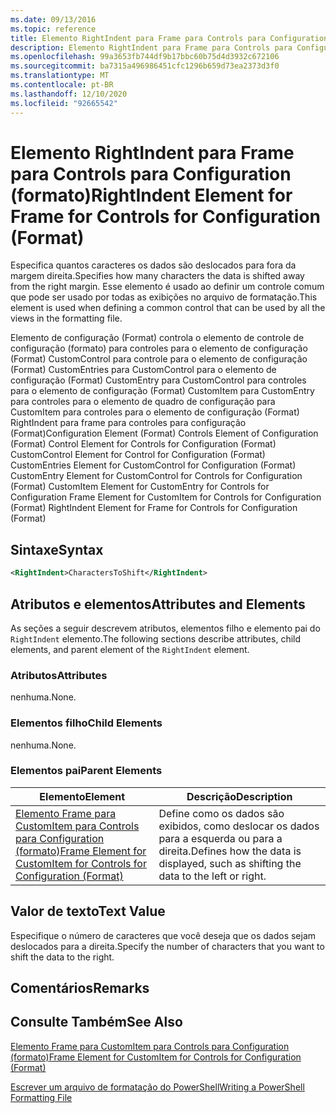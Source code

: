 ```yaml
---
ms.date: 09/13/2016
ms.topic: reference
title: Elemento RightIndent para Frame para Controls para Configuration (formato)
description: Elemento RightIndent para Frame para Controls para Configuration (formato)
ms.openlocfilehash: 99a3653fb744df9b17bbc60b75d4d3932c672106
ms.sourcegitcommit: ba7315a496986451cfc1296b659d73ea2373d3f0
ms.translationtype: MT
ms.contentlocale: pt-BR
ms.lasthandoff: 12/10/2020
ms.locfileid: "92665542"
---
```

# <a name="rightindent-element-for-frame-for-controls-for-configuration-format"></a><span data-ttu-id="13979-103">Elemento RightIndent para Frame para Controls para Configuration (formato)</span><span class="sxs-lookup"><span data-stu-id="13979-103">RightIndent Element for Frame for Controls for Configuration (Format)</span></span>

<span data-ttu-id="13979-104">Especifica quantos caracteres os dados são deslocados para fora da margem direita.</span><span class="sxs-lookup"><span data-stu-id="13979-104">Specifies how many characters the data is shifted away from the right margin.</span></span> <span data-ttu-id="13979-105">Esse elemento é usado ao definir um controle comum que pode ser usado por todas as exibições no arquivo de formatação.</span><span class="sxs-lookup"><span data-stu-id="13979-105">This element is used when defining a common control that can be used by all the views in the formatting file.</span></span>

<span data-ttu-id="13979-106">Elemento de configuração (Format) controla o elemento de controle de configuração (formato) para controles para o elemento de configuração (Format) CustomControl para controle para o elemento de configuração (Format) CustomEntries para CustomControl para o elemento de configuração (Format) CustomEntry para CustomControl para controles para o elemento de configuração (Format) CustomItem para CustomEntry para controles para o elemento de quadro de configuração para CustomItem para controles para o elemento de configuração (Format) RightIndent para frame para controles para configuração (Format)</span><span class="sxs-lookup"><span data-stu-id="13979-106">Configuration Element (Format) Controls Element of Configuration (Format) Control Element for Controls for Configuration (Format) CustomControl Element for Control for Configuration (Format) CustomEntries Element for CustomControl for Configuration (Format) CustomEntry Element for CustomControl for Controls for Configuration (Format) CustomItem Element for CustomEntry for Controls for Configuration Frame Element for CustomItem for Controls for Configuration (Format) RightIndent Element for Frame for Controls for Configuration (Format)</span></span>

## <a name="syntax"></a><span data-ttu-id="13979-107">Sintaxe</span><span class="sxs-lookup"><span data-stu-id="13979-107">Syntax</span></span>

```xml
<RightIndent>CharactersToShift</RightIndent>
```

## <a name="attributes-and-elements"></a><span data-ttu-id="13979-108">Atributos e elementos</span><span class="sxs-lookup"><span data-stu-id="13979-108">Attributes and Elements</span></span>

<span data-ttu-id="13979-109">As seções a seguir descrevem atributos, elementos filho e elemento pai do `RightIndent` elemento.</span><span class="sxs-lookup"><span data-stu-id="13979-109">The following sections describe attributes, child elements, and parent element of the `RightIndent` element.</span></span>

### <a name="attributes"></a><span data-ttu-id="13979-110">Atributos</span><span class="sxs-lookup"><span data-stu-id="13979-110">Attributes</span></span>

<span data-ttu-id="13979-111">nenhuma.</span><span class="sxs-lookup"><span data-stu-id="13979-111">None.</span></span>

### <a name="child-elements"></a><span data-ttu-id="13979-112">Elementos filho</span><span class="sxs-lookup"><span data-stu-id="13979-112">Child Elements</span></span>

<span data-ttu-id="13979-113">nenhuma.</span><span class="sxs-lookup"><span data-stu-id="13979-113">None.</span></span>

### <a name="parent-elements"></a><span data-ttu-id="13979-114">Elementos pai</span><span class="sxs-lookup"><span data-stu-id="13979-114">Parent Elements</span></span>

|<span data-ttu-id="13979-115">Elemento</span><span class="sxs-lookup"><span data-stu-id="13979-115">Element</span></span>|<span data-ttu-id="13979-116">Descrição</span><span class="sxs-lookup"><span data-stu-id="13979-116">Description</span></span>|
|-------------|-----------------|
|[<span data-ttu-id="13979-117">Elemento Frame para CustomItem para Controls para Configuration (formato)</span><span class="sxs-lookup"><span data-stu-id="13979-117">Frame Element for CustomItem for Controls for Configuration (Format)</span></span>](./frame-element-for-customitem-for-controls-for-configuration-format.md)|<span data-ttu-id="13979-118">Define como os dados são exibidos, como deslocar os dados para a esquerda ou para a direita.</span><span class="sxs-lookup"><span data-stu-id="13979-118">Defines how the data is displayed, such as shifting the data to the left or right.</span></span>|

## <a name="text-value"></a><span data-ttu-id="13979-119">Valor de texto</span><span class="sxs-lookup"><span data-stu-id="13979-119">Text Value</span></span>

<span data-ttu-id="13979-120">Especifique o número de caracteres que você deseja que os dados sejam deslocados para a direita.</span><span class="sxs-lookup"><span data-stu-id="13979-120">Specify the number of characters that you want to shift the data to the right.</span></span>

## <a name="remarks"></a><span data-ttu-id="13979-121">Comentários</span><span class="sxs-lookup"><span data-stu-id="13979-121">Remarks</span></span>

## <a name="see-also"></a><span data-ttu-id="13979-122">Consulte Também</span><span class="sxs-lookup"><span data-stu-id="13979-122">See Also</span></span>

[<span data-ttu-id="13979-123">Elemento Frame para CustomItem para Controls para Configuration (formato)</span><span class="sxs-lookup"><span data-stu-id="13979-123">Frame Element for CustomItem for Controls for Configuration (Format)</span></span>](./frame-element-for-customitem-for-controls-for-configuration-format.md)

[<span data-ttu-id="13979-124">Escrever um arquivo de formatação do PowerShell</span><span class="sxs-lookup"><span data-stu-id="13979-124">Writing a PowerShell Formatting File</span></span>](./writing-a-powershell-formatting-file.md)
